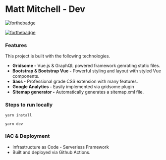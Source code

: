 # Matt Mitchell - Dev

[![forthebadge](https://forthebadge.com/images/badges/you-didnt-ask-for-this.svg)](https://mattmitchell.dev)

[![forthebadge](https://forthebadge.com/images/badges/check-it-out.svg)](https://mattmitchell.dev)

### Features

This project is built with the following technologies.

- **Gridsome -** Vue.js & GraphQL powered framework genrating static files.
- **Bootstrap & Bootstrap Vue -** Powerful styling and layout with styled Vue components.
- **Sass -** Professional grade CSS extension with many features.
- **Google Analytics -** Easily implemented via gridsome plugin
- **Sitemap generator -** Automatically generates a sitemap.xml file.

### Steps to run locally

```
yarn install

yarn dev
```

### IAC & Deployment
- Infrastructure as Code - Serverless Framework
- Built and deployed via Github Actions.  